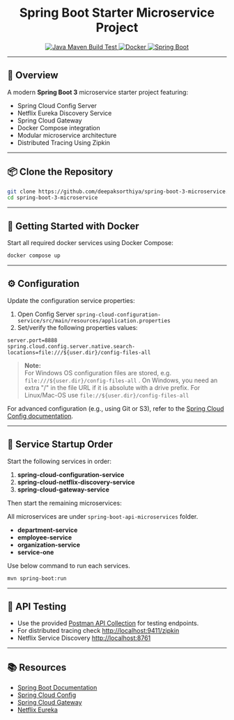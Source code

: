 <h1 style="text-align: center;">Spring Boot Starter Microservice Project</h1>

<p style="text-align: center;">
  <a href="https://github.com/deepaksorthiya/spring-boot-3-microservice/workflows/maven.yml">
    <img src="https://github.com/deepaksorthiya/spring-boot-3-microservice/actions/workflows/maven.yml/badge.svg" alt="Java Maven Build Test"/>
  </a>
  <a href="https://hub.docker.com/r/deepaksorthiya/spring-boot-3-microservice">
    <img src="https://img.shields.io/docker/pulls/deepaksorthiya/spring-boot-3-microservice" alt="Docker"/>
  </a>
  <a href="https://spring.io/projects/spring-boot">
    <img src="https://img.shields.io/badge/spring--boot-3.5.5-brightgreen?logo=springboot" alt="Spring Boot"/>
  </a>
</p>

---

## 🚀 Overview

A modern **Spring Boot 3** microservice starter project featuring:

- Spring Cloud Config Server
- Netflix Eureka Discovery Service
- Spring Cloud Gateway
- Docker Compose integration
- Modular microservice architecture
- Distributed Tracing Using Zipkin

---

## 📦 Clone the Repository

```bash
git clone https://github.com/deepaksorthiya/spring-boot-3-microservice.git
cd spring-boot-3-microservice
```

---

## 🐳 Getting Started with Docker

Start all required docker services using Docker Compose:

```bash
docker compose up
```

---

## ⚙️ Configuration

Update the configuration service properties:

1. Open Config Server `spring-cloud-configuration-service/src/main/resources/application.properties`
2. Set/verify the following properties values:

```properties
server.port=8888
spring.cloud.config.server.native.search-locations=file:///${user.dir}/config-files-all
```

> **Note:**  
> For Windows OS configuration files are stored, e.g. `file:///${user.dir}/config-files-all` .
> On Windows, you need an extra "/" in the file URL if it is absolute with a drive prefix.
> For Linux/Mac-OS use `file://${user.dir}/config-files-all`

For advanced configuration (e.g., using Git or S3), refer to
the [Spring Cloud Config documentation](https://cloud.spring.io/spring-cloud-config/reference/html/#_git_backend).

---

## 🏁 Service Startup Order

Start the following services in order:

1. **spring-cloud-configuration-service**
2. **spring-cloud-netflix-discovery-service**
3. **spring-cloud-gateway-service**

Then start the remaining microservices:

All microservices are under ``spring-boot-api-microservices`` folder.

- **department-service**
- **employee-service**
- **organization-service**
- **service-one**

Use below command to run each services.

```bash
mvn spring-boot:run
```

---

## 🧪 API Testing

- Use the
  provided [Postman API Collection](https://www.postman.com/deepaksorthiya/workspace/public-ws/collection/12463530-603aa599-2c2e-4bd9-9537-84439c965cc3?action=share&creator=12463530&active-environment=12463530-55c10ebe-548f-4c1b-a5ec-4d4ed996c033)
  for testing endpoints.
- For distributed tracing
  check [http://localhost:9411/zipkin](http://localhost:9411/zipkin)
- Netflix Service Discovery  [http://localhost:8761](http://localhost:8761)

---

## 📚 Resources

- [Spring Boot Documentation](https://docs.spring.io/spring-boot/docs/current/reference/html/)
- [Spring Cloud Config](https://cloud.spring.io/spring-cloud-config/reference/html/)
- [Spring Cloud Gateway](https://spring.io/projects/spring-cloud-gateway)
- [Netflix Eureka](https://spring.io/projects/spring-cloud-netflix)